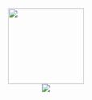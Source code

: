 <div align="center"><img src="https://media.giphy.com/media/5eLDrEaRGHegx2FeF2/giphy.gif" width="150"></div>
<div id="socials" align="center">
<a href="https:www.linkedin.com/in/srb008" target="_blank"><img src="https://img.shields.io/badge/LinkedIn-blue?logo=linkedin&logoColor=white&style=for-the-badge"></a>
</div>
<!--
**SamRB-dev/SamRB-dev** is a ✨ _special_ ✨ repository because its `README.md` (this file) appears on your GitHub profile.

Here are some ideas to get you started:

- 🔭 I’m currently working on ...
- 🌱 I’m currently learning ...
- 👯 I’m looking to collaborate on ...
- 🤔 I’m looking for help with ...
- 💬 Ask me about ...
- 📫 How to reach me: ...
- 😄 Pronouns: ...
- ⚡ Fun fact: ...
-->
